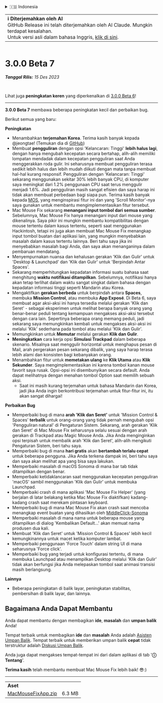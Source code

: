<details>
<summary>🇮🇩 Indonesia</summary>

[🇬🇧 English (GitHub)](https://github.com/noah-nuebling/mac-mouse-fix/releases/tag/3.0.0-Beta-7)\
[🇦🇩 Català](https://redirect.macmousefix.com/?target=mmf-release&tag=3.0.0-Beta-7&locale=ca)\
[🇩🇪 Deutsch](https://redirect.macmousefix.com/?target=mmf-release&tag=3.0.0-Beta-7&locale=de)\
[🇪🇸 Español](https://redirect.macmousefix.com/?target=mmf-release&tag=3.0.0-Beta-7&locale=es)\
[🇫🇷 Français](https://redirect.macmousefix.com/?target=mmf-release&tag=3.0.0-Beta-7&locale=fr)\
**🇮🇩 Indonesia**\
[🇮🇹 Italiano](https://redirect.macmousefix.com/?target=mmf-release&tag=3.0.0-Beta-7&locale=it)\
[🇭🇺 Magyar](https://redirect.macmousefix.com/?target=mmf-release&tag=3.0.0-Beta-7&locale=hu)\
[🇳🇱 Nederlands](https://redirect.macmousefix.com/?target=mmf-release&tag=3.0.0-Beta-7&locale=nl)\
[🇵🇱 Polski](https://redirect.macmousefix.com/?target=mmf-release&tag=3.0.0-Beta-7&locale=pl)\
[🇧🇷 Português (Brasil)](https://redirect.macmousefix.com/?target=mmf-release&tag=3.0.0-Beta-7&locale=pt-BR)\
[🇵🇹 Português (Portugal)](https://redirect.macmousefix.com/?target=mmf-release&tag=3.0.0-Beta-7&locale=pt-PT)\
[🇷🇴 Română](https://redirect.macmousefix.com/?target=mmf-release&tag=3.0.0-Beta-7&locale=ro)\
[🇸🇪 Svenska](https://redirect.macmousefix.com/?target=mmf-release&tag=3.0.0-Beta-7&locale=sv)\
[🇻🇳 Tiếng Việt](https://redirect.macmousefix.com/?target=mmf-release&tag=3.0.0-Beta-7&locale=vi)\
[🇹🇷 Türkçe](https://redirect.macmousefix.com/?target=mmf-release&tag=3.0.0-Beta-7&locale=tr)\
[🇨🇿 Čeština](https://redirect.macmousefix.com/?target=mmf-release&tag=3.0.0-Beta-7&locale=cs)\
[🇬🇷 Ελληνικά](https://redirect.macmousefix.com/?target=mmf-release&tag=3.0.0-Beta-7&locale=el)\
[🇷🇺 Русский](https://redirect.macmousefix.com/?target=mmf-release&tag=3.0.0-Beta-7&locale=ru)\
[🇺🇦 Українська](https://redirect.macmousefix.com/?target=mmf-release&tag=3.0.0-Beta-7&locale=uk)\
[🇮🇱 עברית](https://redirect.macmousefix.com/?target=mmf-release&tag=3.0.0-Beta-7&locale=he)\
[🇸🇦 العربية](https://redirect.macmousefix.com/?target=mmf-release&tag=3.0.0-Beta-7&locale=ar)\
[🇮🇳 हिन्दी](https://redirect.macmousefix.com/?target=mmf-release&tag=3.0.0-Beta-7&locale=hi)\
[🇹🇭 ไทย](https://redirect.macmousefix.com/?target=mmf-release&tag=3.0.0-Beta-7&locale=th)\
[🇨🇳 中文 (简体)](https://redirect.macmousefix.com/?target=mmf-release&tag=3.0.0-Beta-7&locale=zh-Hans)\
[🇨🇳 中文 (繁體)](https://redirect.macmousefix.com/?target=mmf-release&tag=3.0.0-Beta-7&locale=zh-Hant)\
[🇭🇰 中文（香港)](https://redirect.macmousefix.com/?target=mmf-release&tag=3.0.0-Beta-7&locale=zh-HK)\
[🇯🇵 日本語](https://redirect.macmousefix.com/?target=mmf-release&tag=3.0.0-Beta-7&locale=ja)\
[🇰🇷 한국어](https://redirect.macmousefix.com/?target=mmf-release&tag=3.0.0-Beta-7&locale=ko)\
[Help translate Mac Mouse Fix to different languages!](https://github.com/noah-nuebling/mac-mouse-fix/discussions/731)
</details>
<table align=><td>
<b>ℹ️ Diterjemahkan oleh AI</b><br>
GitHub Release ini telah diterjemahkan oleh AI Claude. Mungkin terdapat kesalahan.<br>
Untuk versi asli dalam bahasa Inggris, <a href="https://github.com/noah-nuebling/mac-mouse-fix/releases/tag/3.0.0-Beta-7">klik di sini</a>.
</td></table>

<table></table>

# 3.0.0 Beta 7
***Tanggal Rilis:** 15 Des 2023*

<br>

Lihat juga **peningkatan keren** yang diperkenalkan di [3.0.0 Beta 6](https://redirect.macmousefix.com/?target=mmf-release&tag=3.0.0-Beta-6&locale=id)!


---

**3.0.0 Beta 7** membawa beberapa peningkatan kecil dan perbaikan bug.

Berikut semua yang baru:

**Peningkatan**

- Menambahkan **terjemahan Korea**. Terima kasih banyak kepada @jeongtae! (Temukan dia di [GitHub](https://github.com/jeongtae))
- Membuat **pengguliran** dengan opsi 'Kelancaran: Tinggi' **lebih halus lagi**, dengan hanya mengubah kecepatan secara bertahap, alih-alih memiliki lompatan mendadak dalam kecepatan pengguliran saat Anda menggerakkan roda gulir. Ini seharusnya membuat pengguliran terasa sedikit lebih halus dan lebih mudah diikuti dengan mata tanpa membuat hal-hal kurang responsif. Pengguliran dengan 'Kelancaran: Tinggi' sekarang menggunakan sekitar 30% lebih banyak CPU, di komputer saya meningkat dari 1.2% penggunaan CPU saat terus menggulir menjadi 1.6%. Jadi pengguliran masih sangat efisien dan saya harap ini tidak akan membuat perbedaan bagi siapa pun. Terima kasih banyak kepada [MOS](https://mos.caldis.me/), yang menginspirasi fitur ini dan yang 'Scroll Monitor'-nya saya gunakan untuk membantu mengimplementasikan fitur tersebut.
- Mac Mouse Fix sekarang **menangani input tombol dari semua sumber**. Sebelumnya, Mac Mouse Fix hanya menangani input dari mouse yang dikenalinya. Saya pikir ini mungkin membantu kompatibilitas dengan mouse tertentu dalam kasus tertentu, seperti saat menggunakan Hackintosh, tetapi ini juga akan membuat Mac Mouse Fix menangkap input tombol buatan dari aplikasi lain, yang mungkin menyebabkan masalah dalam kasus tertentu lainnya. Beri tahu saya jika ini menyebabkan masalah bagi Anda, dan saya akan menanganinya dalam pembaruan mendatang.
- Menyempurnakan nuansa dan kehalusan gerakan 'Klik dan Gulir' untuk 'Desktop & Launchpad' dan 'Klik dan Gulir' untuk 'Berpindah Antar Spaces'.
- Sekarang memperhitungkan kepadatan informasi suatu bahasa saat menghitung **waktu notifikasi ditampilkan**. Sebelumnya, notifikasi hanya akan tetap terlihat dalam waktu sangat singkat dalam bahasa dengan kepadatan informasi tinggi seperti Mandarin atau Korea.
- Mengaktifkan **gerakan berbeda** untuk berpindah antara **Spaces**, membuka **Mission Control**, atau membuka **App Exposé**. Di Beta 6, saya membuat agar aksi-aksi ini hanya tersedia melalui gerakan 'Klik dan Seret' - sebagai eksperimen untuk melihat berapa banyak orang yang benar-benar peduli tentang kemampuan mengakses aksi-aksi tersebut dengan cara lain. Sepertinya beberapa orang memang peduli, jadi sekarang saya memungkinkan kembali untuk mengakses aksi-aksi ini melalui 'Klik' sederhana pada tombol atau melalui 'Klik dan Gulir'.
- Memungkinkan untuk **Memutar** melalui gerakan **Klik dan Gulir**.
- **Meningkatkan** cara kerja opsi **Simulasi Trackpad** dalam beberapa skenario. Misalnya saat menggulir horizontal untuk menghapus pesan di Mail, arah pergerakan pesan sekarang dibalik, yang saya harap terasa lebih alami dan konsisten bagi kebanyakan orang.
- Menambahkan fitur untuk **memetakan ulang** ke **Klik Utama** atau **Klik Sekunder**. Saya mengimplementasikan ini karena tombol kanan mouse favorit saya rusak. Opsi-opsi ini disembunyikan secara default. Anda dapat melihatnya dengan menahan tombol Option saat memilih sebuah aksi.
  - Saat ini masih kurang terjemahan untuk bahasa Mandarin dan Korea, jadi jika Anda ingin berkontribusi terjemahan untuk fitur-fitur ini, itu akan sangat dihargai!

**Perbaikan Bug**

- Memperbaiki bug di mana **arah 'Klik dan Seret'** untuk 'Mission Control & Spaces' **terbalik** untuk orang-orang yang tidak pernah mengubah opsi 'Pengguliran natural' di Pengaturan Sistem. Sekarang, arah gerakan 'Klik dan Seret' di Mac Mouse Fix seharusnya selalu sesuai dengan arah gerakan di Trackpad atau Magic Mouse Anda. Jika Anda menginginkan opsi terpisah untuk membalik arah 'Klik dan Seret', alih-alih mengikuti Pengaturan Sistem, beri tahu saya.
- Memperbaiki bug di mana **hari gratis** akan **bertambah terlalu cepat** untuk beberapa pengguna. Jika Anda terkena dampak ini, beri tahu saya dan saya akan melihat apa yang bisa saya lakukan.
- Memperbaiki masalah di macOS Sonoma di mana bar tab tidak ditampilkan dengan benar.
- Memperbaiki ketidaklancaran saat menggunakan kecepatan pengguliran 'macOS' sambil menggunakan 'Klik dan Gulir' untuk membuka Launchpad.
- Memperbaiki crash di mana aplikasi 'Mac Mouse Fix Helper' (yang berjalan di latar belakang ketika Mac Mouse Fix diaktifkan) kadang-kadang crash saat merekam pintasan keyboard.
- Memperbaiki bug di mana Mac Mouse Fix akan crash saat mencoba menangkap event buatan yang dihasilkan oleh [MiddleClick-Sonoma](https://github.com/artginzburg/MiddleClick-Sonoma)
- Memperbaiki masalah di mana nama untuk beberapa mouse yang ditampilkan di dialog 'Kembalikan Default...' akan memuat nama produsen dua kali.
- Membuat 'Klik dan Seret' untuk 'Mission Control & Spaces' lebih kecil kemungkinannya untuk macet ketika komputer lambat.
- Memperbaiki penggunaan 'Force Touch' dalam string UI di mana seharusnya 'Force click'.
- Memperbaiki bug yang terjadi untuk konfigurasi tertentu, di mana membuka Launchpad atau menampilkan Desktop melalui 'Klik dan Gulir' tidak akan berfungsi jika Anda melepaskan tombol saat animasi transisi masih berlangsung.


**Lainnya**

- Beberapa peningkatan di balik layar, peningkatan stabilitas, pembersihan di balik layar, dan lainnya.

## Bagaimana Anda Dapat Membantu

Anda dapat membantu dengan membagikan **ide**, **masalah** dan **umpan balik** Anda!

Tempat terbaik untuk membagikan **ide** dan **masalah** Anda adalah [Asisten Umpan Balik](https://noah-nuebling.github.io/mac-mouse-fix-feedback-assistant/?type=bug-report).
Tempat terbaik untuk memberikan umpan balik **cepat** tidak terstruktur adalah [Diskusi Umpan Balik](https://github.com/noah-nuebling/mac-mouse-fix/discussions/366).

Anda juga dapat mengakses tempat-tempat ini dari dalam aplikasi di tab '**ⓘ Tentang**'.

**Terima kasih** telah membantu membuat Mac Mouse Fix lebih baik! 😎:)

---

<table align="start">
<tr>
    <td colspan=2>
        <b>Aset</b>
    </td>
</tr>
<tr>
    <td><a href="https://github.com/noah-nuebling/mac-mouse-fix/releases/download/3.0.0-Beta-7/MacMouseFixApp.zip">MacMouseFixApp.zip</a></td>
    <td>6.3 MB</td>
</tr>
</table>